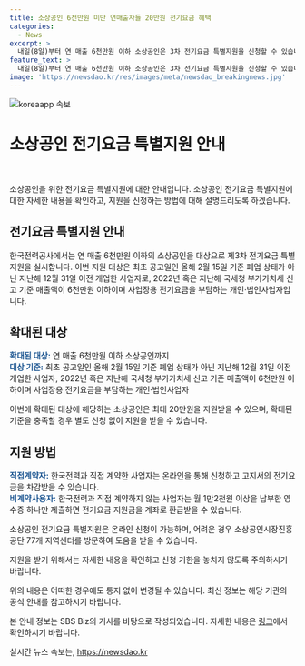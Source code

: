 ```yaml
---
title: 소상공인 6천만원 미만 연매출자들 20만원 전기요금 혜택
categories:
  - News
excerpt: >
  내일(8일)부터 연 매출 6천만원 이하 소상공인은 3차 전기요금 특별지원을 신청할 수 있습니다. 중소벤처기업부는 대상 확대로 연 매출 6천만원 이하 소상공인까지 지원한다고 밝혔습니다. 최대 20만원의 지원금을 받을 수 있으며, 직접계약자와 비계약사용자의 신청 방법이 상이합니다. 온라인 또는 소상공인시장진흥공단을 통해 신청 가능하며, 자세한 내용은 해당 홈페이지를 확인하세요. (문자수: 150)
feature_text: >
  내일(8일)부터 연 매출 6천만원 이하 소상공인은 3차 전기요금 특별지원을 신청할 수 있습니다. 중소벤처기업부는 대상 확대로 연 매출 6천만원 이하 소상공인까지 지원한다고 밝혔습니다. 최대 20만원의 지원금을 받을 수 있으며, 직접계약자와 비계약사용자의 신청 방법이 상이합니다. 온라인 또는 소상공인시장진흥공단을 통해 신청 가능하며, 자세한 내용은 해당 홈페이지를 확인하세요. (문자수: 150)
image: 'https://newsdao.kr/res/images/meta/newsdao_breakingnews.jpg'
---
```


<p><img src="https://newsdao.kr/res/images/meta/newsdao_breakingnews.jpg" alt="koreaapp 속보" /></p>

<h1 data-ke-size="size20">소상공인 전기요금 특별지원 안내</h1>

<p data-ke-size="size16">&nbsp;</p>

<p>소상공인을 위한 전기요금 특별지원에 대한 안내입니다. 소상공인 전기요금 특별지원에 대한 자세한 내용을 확인하고, 지원을 신청하는 방법에 대해 설명드리도록 하겠습니다.</p>

<h2 data-ke-size="size26">전기요금 특별지원 안내</h2>

<p>한국전력공사에서는 연 매출 6천만원 이하의 소상공인을 대상으로 제3차 전기요금 특별지원을 실시합니다. 이번 지원 대상은 최초 공고일인 올해 2월 15일 기준 폐업 상태가 아닌 지난해 12월 31일 이전 개업한 사업자로, 2022년 혹은 지난해 국세청 부가가치세 신고 기준 매출액이 6천만원 이하이며 사업장용 전기요금을 부담하는 개인·법인사업자입니다.</p>

<h2 data-ke-size="size26">확대된 대상</h2>

<p><b><span style="color: #1a5490;">확대된 대상:</span></b> 연 매출 6천만원 이하 소상공인까지
<br>
<b><span style="color: #1a5490;">대상 기준:</span></b> 최초 공고일인 올해 2월 15일 기준 폐업 상태가 아닌 지난해 12월 31일 이전 개업한 사업자, 2022년 혹은 지난해 국세청 부가가치세 신고 기준 매출액이 6천만원 이하이며 사업장용 전기요금을 부담하는 개인·법인사업자</p>

<p>이번에 확대된 대상에 해당하는 소상공인은 최대 20만원을 지원받을 수 있으며, 확대된 기준을 충족할 경우 별도 신청 없이 지원을 받을 수 있습니다.</p>

<h2 data-ke-size="size26">지원 방법</h2>

<p><b><span style="color: #1a5490;">직접계약자:</span></b> 한국전력과 직접 계약한 사업자는 온라인을 통해 신청하고 고지서의 전기요금을 차감받을 수 있습니다.<br>
<b><span style="color: #1a5490;">비계약사용자:</span></b> 한국전력과 직접 계약하지 않는 사업자는 월 1만2천원 이상을 납부한 영수증 하나만 제출하면 전기요금 지원금을 계좌로 환급받을 수 있습니다.</p>

<p>소상공인 전기요금 특별지원은 온라인 신청이 가능하며, 어려운 경우 소상공인시장진흥공단 77개 지역센터를 방문하여 도움을 받을 수 있습니다.</p>

<p>지원을 받기 위해서는 자세한 내용을 확인하고 신청 기한을 놓치지 않도록 주의하시기 바랍니다.</p>

<p>위의 내용은 어떠한 경우에도 통지 없이 변경될 수 있습니다. 최신 정보는 해당 기관의 공식 안내를 참고하시기 바랍니다.</p>

<p>본 안내 정보는 SBS Biz의 기사를 바탕으로 작성되었습니다. 자세한 내용은 <a href="https://url.kr/9pghjn">링크</a>에서 확인하시기 바랍니다.</p>
실시간 뉴스 속보는, <a href="https://newsdao.kr" rel="dofollow">https://newsdao.kr</a>


